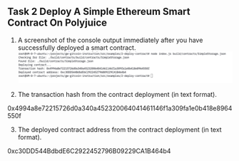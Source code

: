 ## Task 2 Deploy A Simple Ethereum Smart Contract On Polyjuice

1. A screenshot of the console output immediately after you have successfully deployed a smart contract.
![png1](./png1.png)

2. The transaction hash from the contract deployment (in text format).

0x4994a8e72215726d0a340a452320064041461146f1a309fa1e0b418e8964550f

3. The deployed contract address from the contract deployment (in text format).

0xc30DD544BdbdE6C2922452796B09229CA1B464b4